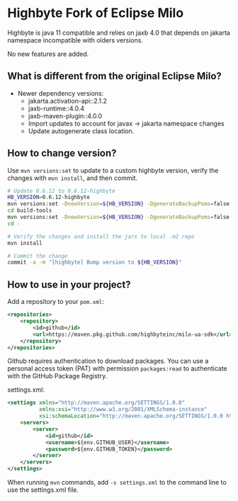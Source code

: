 # Highbyte Fork of Eclipse Milo

Highbyte is java 11 compatible and relies on jaxb 4.0 that depends on jakarta namespace incompatible with olders versions.

No new features are added.

## What is different from the original Eclipse Milo?

* Newer dependency versions:  
  * jakarta.activation-api::2.1.2
  * jaxb-runtime::4.0.4
  * jaxb-maven-plugin::4.0.0  
  * Import updates to account for javax -> jakarta namespace changes 
  * Update autogenerate class location.

## How to change version?
Use `mvn versions:set` to update to a custom highbyte version, verify the changes with `mvn install`, and then commit.

```bash
# Update 0.6.12 to 0.6.12-highbyte
HB_VERSION=0.6.12-highbyte
mvn versions:set -DnewVersion=${HB_VERSION} -DgenerateBackupPoms=false
cd build-tools
mvn versions:set -DnewVersion=${HB_VERSION} -DgenerateBackupPoms=false
cd -

# Verify the changes and install the jars to local .m2 repo
mvn install

# Commit the change
commit -a -m "[highbyte] Bump version to ${HB_VERSION}"
```

## How to use in your project?

Add a repository to your `pom.xml`:

```xml
<repositories>
    <repository>
        <id>github</id>
        <url>https://maven.pkg.github.com/highbyteinc/milo-ua-sdk</url>
    </repository>
</repositories>
```

Github requires authentication to download packages. You can use a personal access token (PAT) with permission `packages:read` to authenticate with the GitHub Package Registry.

settings.xml:
```xml
<settings xmlns="http://maven.apache.org/SETTINGS/1.0.0"
          xmlns:xsi="http://www.w3.org/2001/XMLSchema-instance"
          xsi:schemaLocation="http://maven.apache.org/SETTINGS/1.0.0 https://maven.apache.org/xsd/settings-1.0.0.xsd">
    <servers>
        <server>
            <id>github</id>
            <username>${env.GITHUB_USER}</username>
            <password>${env.GITHUB_TOKEN}</password>
        </server>
    </servers>
</settings>
```

When running `mvn` commands, add `-s settings.xml` to the command line to use the settings.xml file.
